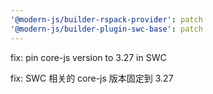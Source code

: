 ```yaml
---
'@modern-js/builder-rspack-provider': patch
'@modern-js/builder-plugin-swc-base': patch
---
```


fix: pin core-js version to 3.27 in SWC

fix: SWC 相关的 core-js 版本固定到 3.27
